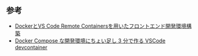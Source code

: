 ## 参考
- [DockerとVS Code Remote Containersを用いたフロントエンド開発環境構築](https://zenn.dev/leftletter/articles/0969dcef061ff8?utm_source=pocket_reader)
- [Docker Compose な開発環境にちょい足し 3 分で作る VSCode devcontainer](https://zenn.dev/saboyutaka/articles/9cffc8d14c6684?utm_source=pocket_saves)
